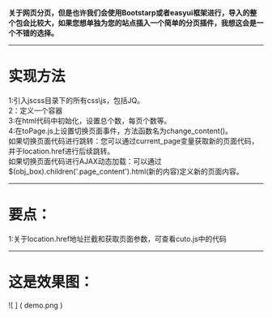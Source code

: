 **关于网页分页，但是也许我们会使用Bootstarp或者easyui框架进行，导入的整个包会比较大，如果您想单独为您的站点插入一个简单的分页插件，我想这会是一个不错的选择。**
****
# 实现方法  
1:引入jscss目录下的所有css\js，包括JQ。  
2：定义一个容器  
3:在html代码中初始化，设置总个数，每页个数等。  
4:在toPage.js上设置切换页面事件，方法函数名为change_content()。  
  如果切换页面代码进行跳转：您可以通过current_page变量获取新的页面代码，并于location.href进行后续跳转。  
  如果切换页面代码进行AJAX动态加载：可以通过$(obj_box).children('.page_content').html(新的内容)定义新的页面内容。  
****
# 要点：  
1:关于location.href地址拦截和获取页面参数，可查看cuto.js中的代码  
****
# 这是效果图：  
![ ] ( demo.png )
